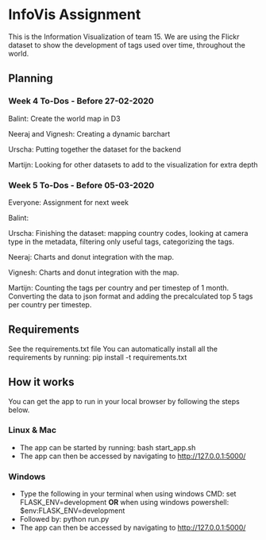 # InfoVis Assignment #

This is the Information Visualization of team 15. We are using the Flickr dataset to show the development of tags used over time, throughout the world. 

## Planning ##

### Week 4 To-Dos - Before 27-02-2020 ###
Balint: Create the world map in D3

Neeraj and Vignesh: Creating a dynamic barchart

Urscha: Putting together the dataset for the backend

Martijn: Looking for other datasets to add to the visualization for extra depth

### Week 5 To-Dos - Before 05-03-2020 ###

Everyone: Assignment for next week

Balint: 

Urscha: Finishing the dataset: mapping country codes, looking at camera type in the metadata, filtering only useful tags, categorizing the tags.

Neeraj: Charts and donut integration with the map.

Vignesh: Charts and donut integration with the map.

Martijn: Counting the tags per country and per timestep of 1 month. Converting the data to json format and adding the precalculated top 5 tags per country per timestep.

## Requirements ##

See the requirements.txt file
You can automatically install all the requirements by running: pip install -t requirements.txt

## How it works ##

You can get the app to run in your local browser by following the steps below.

### Linux & Mac ###

* The app can be started by running: bash start_app.sh
* The app can then be accessed by navigating to http://127.0.0.1:5000/

### Windows ###

* Type the following in your terminal when using windows CMD: set FLASK_ENV=development **OR** when using windows powershell: $env:FLASK_ENV=development
* Followed by: python run.py
* The app can then be accessed by navigating to http://127.0.0.1:5000/
